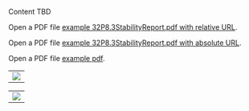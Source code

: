 Content TBD
<html>
  <body>
    <p>Open a PDF file <a href="/example-html/32P8.3StabilityReport.pdf">example 32P8.3StabilityReport.pdf with relative URL</a>.</p>
    <p>Open a PDF file <a href="https://build.fhir.org/example-html/32P8.3StabilityReport.pdf">example 32P8.3StabilityReport.pdf with absolute URL</a>.</p>
 <p>Open a PDF file <a href="http://www.hl7.org/documentcenter/public/HL7/HL7%202021%20Annual%20Report%20v071822%20FINAL.pdf">example pdf</a>.</p>
  
  </body>
</html>

<table><tr><td><img src="32P8.3StabilityReport.pdf" /></td></tr></table>

<table><tr><td><img src="example-html/32P8.3StabilityReport.pdf" /></td></tr></table>